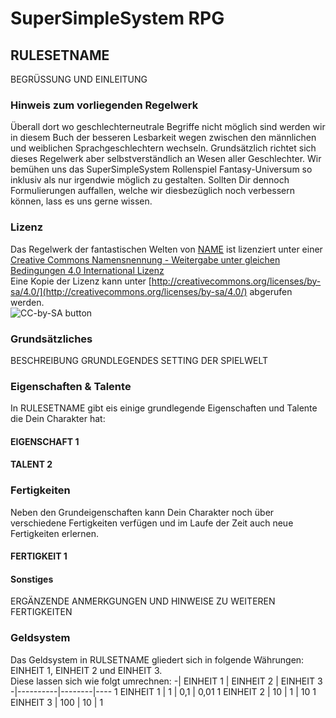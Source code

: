 # SuperSimpleSystem RPG

## RULESETNAME
BEGRÜSSUNG UND EINLEITUNG
 
### Hinweis zum vorliegenden Regelwerk
Überall dort wo geschlechterneutrale Begriffe nicht möglich sind werden wir in diesem Buch der besseren Lesbarkeit wegen zwischen den männlichen und weiblichen Sprachgeschlechtern wechseln. Grundsätzlich richtet sich dieses Regelwerk aber selbstverständlich an Wesen aller Geschlechter. Wir bemühen uns das SuperSimpleSystem Rollenspiel Fantasy-Universum so inklusiv als nur irgendwie möglich zu gestalten. Sollten Dir dennoch Formulierungen auffallen, welche wir diesbezüglich noch verbessern können, lass es uns gerne wissen.

### Lizenz
Das Regelwerk der fantastischen Welten von [NAME](LINK) ist lizenziert unter einer [Creative Commons Namensnennung - Weitergabe unter gleichen Bedingungen 4.0 International Lizenz](http://creativecommons.org/licenses/by-sa/4.0/)  
Eine Kopie der Lizenz kann unter [http://creativecommons.org/licenses/by-sa/4.0/](http://creativecommons.org/licenses/by-sa/4.0/) abgerufen werden.  
![CC-by-SA button](https://i.creativecommons.org/l/by-sa/4.0/88x31.png)  

### Grundsätzliches
BESCHREIBUNG GRUNDLEGENDES SETTING DER SPIELWELT

### Eigenschaften & Talente
In RULESETNAME gibt eis einige grundlegende Eigenschaften und Talente die Dein Charakter hat:
#### EIGENSCHAFT 1

#### TALENT 2

### Fertigkeiten
Neben den Grundeigenschaften kann Dein Charakter noch über verschiedene Fertigkeiten verfügen und im Laufe der Zeit auch neue Fertigkeiten erlernen.

#### FERTIGKEIT 1

#### Sonstiges
ERGÄNZENDE ANMERKGUNGEN UND HINWEISE ZU WEITEREN FERTIGKEITEN

### Geldsystem
Das Geldsystem in RULSETNAME gliedert sich in folgende Währungen: EINHEIT 1, EINHEIT 2 und EINHEIT 3.  
Diese lassen sich wie folgt umrechnen:
-| EINHEIT 1 | EINHEIT 2 | EINHEIT 3
-|----------|--------|----
1 EINHEIT 1 | 1 | 0,1 | 0,01
1 EINHEIT 2 | 10 | 1 | 10
1 EINHEIT 3 | 100 | 10 | 1
